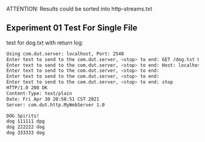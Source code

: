 ATTENTION: Results could be sorted into http-streams.txt

## Experiment 01 Test For Single File

test for dog.txt with return log: 

```bash
Using com.dut.server: localhost, Port: 2540
Enter text to send to the com.dut.server, <stop> to end: GET /dog.txt HTTP/1.1
Enter text to send to the com.dut.server, <stop> to end: Host: localhost:2540
Enter text to send to the com.dut.server, <stop> to end: 
Enter text to send to the com.dut.server, <stop> to end: 
Enter text to send to the com.dut.server, <stop> to end: stop
HTTP/1.0 200 OK
Content-Type: text/plain
Date: Fri Apr 30 20:58:51 CST 2021
Server: com.dut.http.MyWebServer 1.0

DOG Spirits!
dog 111111 dpg
dog 222222 dog
dog 333333 dog
```


